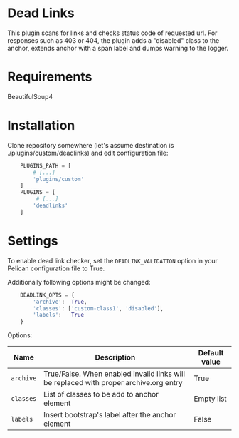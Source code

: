 # Dead Links

This plugin scans for links and checks status code of requested url.
For responses such as 403 or 404, the plugin adds a "disabled" class
to the anchor, extends anchor with a span label and dumps warning to 
the logger.


# Requirements

BeautifulSoup4

# Installation

Clone repository somewhere (let's assume destination is ./plugins/custom/deadlinks) 
and edit configuration file:

```python
    PLUGINS_PATH = [
        # [...]
        'plugins/custom'
    ]
    PLUGINS = [
         # [...]
        'deadlinks'
    ]
```

# Settings

To enable dead link checker, set the `DEADLINK_VALIDATION` option in your
Pelican configuration file to True.

Additionally following options might be changed:

```python
    DEADLINK_OPTS = {
        'archive':  True,
        'classes': ['custom-class1', 'disabled'],
        'labels':   True
    }
```

Options:

| Name | Description | Default value | 
| ------ | ----------- | ------------- |
| `archive` | True/False. When enabled invalid links will be replaced with proper archive.org entry | True |
| `classes` | List of classes to be add to anchor element | Empty list |
| `labels` | Insert bootstrap's label after the anchor element | False |

